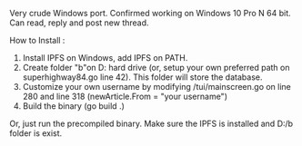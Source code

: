 Very crude Windows port. Confirmed working on Windows 10 Pro N 64 bit. Can read, reply and post new thread.

How to Install :

1. Install IPFS on Windows, add IPFS on PATH.
2. Create folder "b"on D: hard drive (or, setup your own preferred path on superhighway84.go line 42). This folder will store the database.
3. Customize your own username by modifying /tui/mainscreen.go on line 280 and line 318 (newArticle.From = "your username")
4. Build the binary (go build .)

Or, just run the precompiled binary. Make sure the IPFS is installed and D:/b folder is exist. 

